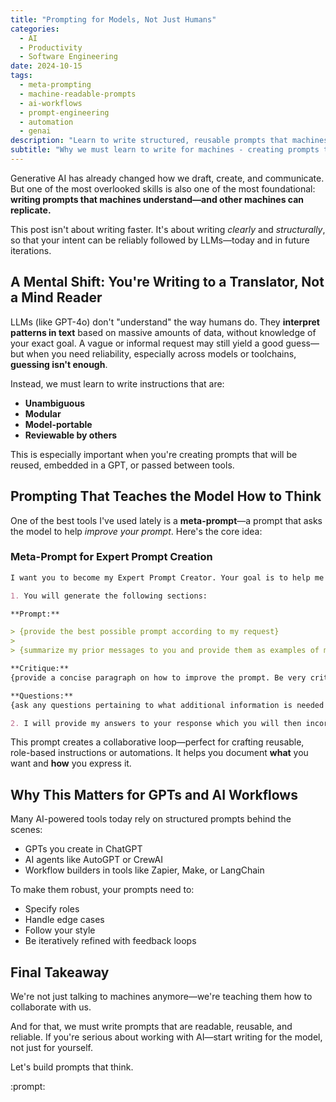 ```yaml
---
title: "Prompting for Models, Not Just Humans"
categories:
  - AI
  - Productivity
  - Software Engineering
date: 2024-10-15
tags:
  - meta-prompting
  - machine-readable-prompts
  - ai-workflows
  - prompt-engineering
  - automation
  - genai
description: "Learn to write structured, reusable prompts that machines understand and can reliably execute across different AI systems and workflows."
subtitle: "Why we must learn to write for machines - creating prompts that are unambiguous, modular, and portable across AI systems and tools."
---
```


Generative AI has already changed how we draft, create, and communicate. But one of the most overlooked skills is also one of the most foundational: **writing prompts that machines understand—and other machines can replicate.**

This post isn't about writing faster. It's about writing _clearly_ and _structurally_, so that your intent can be reliably followed by LLMs—today and in future iterations.

## A Mental Shift: You're Writing to a Translator, Not a Mind Reader

LLMs (like GPT-4o) don't "understand" the way humans do. They **interpret patterns in text** based on massive amounts of data, without knowledge of your exact goal. A vague or informal request may still yield a good guess—but when you need reliability, especially across models or toolchains, **guessing isn't enough**.

Instead, we must learn to write instructions that are:

- **Unambiguous**
- **Modular**
- **Model-portable**
- **Reviewable by others**

This is especially important when you're creating prompts that will be reused, embedded in a GPT, or passed between tools.

## Prompting That Teaches the Model How to Think

One of the best tools I've used lately is a **meta-prompt**—a prompt that asks the model to help _improve your prompt_. Here's the core idea:

### Meta-Prompt for Expert Prompt Creation

```markdown
I want you to become my Expert Prompt Creator. Your goal is to help me craft the best possible prompt for my needs. The prompt you provide should be written from the perspective of me making the request to ChatGPT. Consider in your prompt creation that this prompt will be entered into an interface for GPT-4o. The prompt will include instructions to write the output using my communication style. The process is as follows:

1. You will generate the following sections:

**Prompt:**

> {provide the best possible prompt according to my request}
>
> {summarize my prior messages to you and provide them as examples of my communication style}

**Critique:**
{provide a concise paragraph on how to improve the prompt. Be very critical in your response. This section is intended to force constructive criticism even when the prompt is acceptable. Any assumptions and or issues should be included}

**Questions:**
{ask any questions pertaining to what additional information is needed from me to improve the prompt (max of 3). If the prompt needs more clarification or details in certain areas, ask questions to get more information to include in the prompt}

2. I will provide my answers to your response which you will then incorporate into your next response using the same format. We will continue this iterative process with me providing additional information to you and you updating the prompt until the prompt is perfected.
```

This prompt creates a collaborative loop—perfect for crafting reusable, role-based instructions or automations. It helps you document **what** you want and **how** you express it.

## Why This Matters for GPTs and AI Workflows

Many AI-powered tools today rely on structured prompts behind the scenes:

- GPTs you create in ChatGPT
- AI agents like AutoGPT or CrewAI
- Workflow builders in tools like Zapier, Make, or LangChain

To make them robust, your prompts need to:

- Specify roles
- Handle edge cases
- Follow your style
- Be iteratively refined with feedback loops

## Final Takeaway

We're not just talking to machines anymore—we're teaching them how to collaborate with us.

And for that, we must write prompts that are readable, reusable, and reliable. If you're serious about working with AI—start writing for the model, not just for yourself.

Let's build prompts that think.

:prompt:
